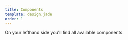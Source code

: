 ```yaml
---
title: Components
template: design.jade
order: 1
---
```


On your lefthand side you'll find all available components.
<!-- Copyright AXA Versicherungen AG 2015 -->
